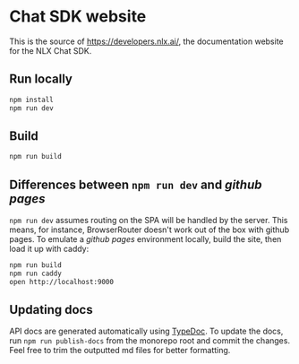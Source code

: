 # Chat SDK website

This is the source of https://developers.nlx.ai/, the documentation website for the NLX Chat SDK.

## Run locally

```sh
npm install
npm run dev
```

## Build

```sh
npm run build
```

## Differences between `npm run dev` and _github pages_

`npm run dev` assumes routing on the SPA will be handled by the server. This means, for instance, BrowserRouter doesn't work out of the box with github pages. To emulate a _github pages_ environment locally, build the site, then load it up with caddy:

```sh
npm run build
npm run caddy
open http://localhost:9000
```

## Updating docs

API docs are generated automatically using [TypeDoc](https://typedoc.org/). To update the docs, run `npm run publish-docs` from the monorepo root and commit the changes. Feel free to trim the outputted md files for better formatting.
